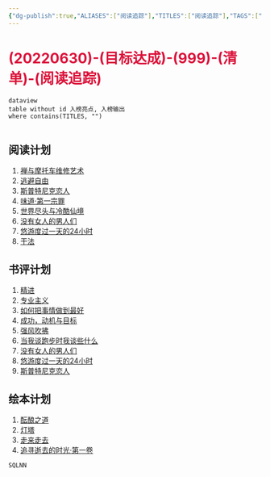 ```yaml
---
{"dg-publish":true,"ALIASES":["阅读追踪"],"TITLES":["阅读追踪"],"TAGS":["09总结复盘/目标达成"],"量子榜单":[0],"任务状态":["加载"],"任务评级":[1],"任务类型":["执行清单"],"对接人员":["徐海权"],"计划时间":[20220630],"完成时间":[],"permalink":"/6-000/6-003/20220703-999/","dgHomeLink":true,"dgPassFrontmatter":true}
---
```



# <font color=#DC143C>(20220630)-(目标达成)-(999)-(清单)-(阅读追踪)</font>

```
dataview
table without id 入榜亮点, 入榜输出
where contains(TITLES, "")
```

```toc
```

## 阅读计划
1. [禅与摩托车维修艺术](https://book.douban.com/subject/6811366/)
2. [逃避自由](https://book.douban.com/subject/26418475/)
3. [斯普特尼克恋人](https://book.douban.com/subject/3168468/)
4. [味道·第一宗罪](https://book.douban.com/subject/20499702/)
5. [世界尽头与冷酷仙境](https://book.douban.com/subject/2158161/)
6. [没有女人的男人们](https://book.douban.com/subject/26286208/)
7. [悠游度过一天的24小时](https://book.douban.com/subject/4243207/)
8. [干法](https://book.douban.com/subject/26648884/)

## 书评计划
1. [精进](https://book.douban.com/subject/26761696/)
2. [专业主义](https://book.douban.com/subject/5322646/)
3. [如何把事情做到最好](https://book.douban.com/subject/25830853/)
4. [成功，动机与目标](https://book.douban.com/subject/22994632/)
5. [强风吹拂](https://book.douban.com/subject/26210487/)
6. [当我谈跑步时我谈些什么](https://book.douban.com/subject/3369600/)
7. [没有女人的男人们](https://book.douban.com/subject/26286208/)
8. [悠游度过一天的24小时](https://book.douban.com/subject/4243207/)
9. [斯普特尼克恋人](https://book.douban.com/subject/25869267/)

## 绘本计划
1. [酝酿之道](https://book.douban.com/subject/26909607/)
2. [灯塔](https://book.douban.com/subject/26695174/)
3. [走来走去](https://book.douban.com/subject/26796558/)
4. [追寻逝去的时光·第一卷](https://book.douban.com/subject/27194720/)


```SQLNN```